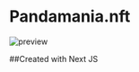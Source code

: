 # Pandamania.nft

![preview](https://pbs.twimg.com/profile_banners/1458487429267169280/1645637354/1500x500)

##Created with Next JS
